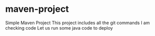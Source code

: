 # maven-project

Simple Maven Project
This project includes all the git commands
I  am checking code
Let us run some java code to deploy 
